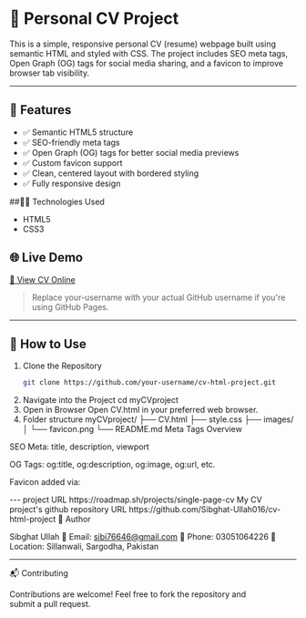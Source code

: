 # 💼 Personal CV Project

This is a simple, responsive personal CV (resume) webpage built using semantic HTML and styled with CSS. The project includes SEO meta tags, Open Graph (OG) tags for social media sharing, and a favicon to improve browser tab visibility.

---

## 📄 Features

- ✅ Semantic HTML5 structure
- ✅ SEO-friendly meta tags
- ✅ Open Graph (OG) tags for better social media previews
- ✅ Custom favicon support
- ✅ Clean, centered layout with bordered styling
- ✅ Fully responsive design


##🧑‍💻 Technologies Used

- HTML5
- CSS3

## 🌐 Live Demo

[🔗 View CV Online](https://your-username.github.io/cv-html-project)

> Replace your-username with your actual GitHub username if you're using GitHub Pages.

---

## 🚀 How to Use

1. Clone the Repository
   ```bash
   git clone https://github.com/your-username/cv-html-project.git 
2. Navigate into the Project
   cd myCVproject
3. Open in Browser
   Open CV.html in your preferred web browser.
5. Folder structure
   myCVproject/
├── CV.html
├── style.css
├── images/
│   └── favicon.png
└── README.md 
   Meta Tags Overview

SEO Meta: title, description, viewport

OG Tags: og:title, og:description, og:image, og:url, etc.

Favicon added via:

<link rel="icon" href="cv-html-project.png">
---
project URL
https://roadmap.sh/projects/single-page-cv
My CV project's github repository URL
https://github.com/Sibghat-Ullah016/cv-html-project
🧑 Author

Sibghat Ullah
📧 Email: sibi76646@gmail.com
📱 Phone: 03051064226
📍 Location: Sillanwali, Sargodha, Pakistan

---

📬 Contributing

Contributions are welcome! Feel free to fork the repository and submit a pull request.

